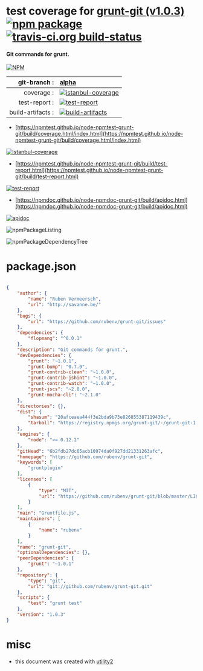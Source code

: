 # test coverage for  [grunt-git (v1.0.3)](https://github.com/rubenv/grunt-git)  [![npm package](https://img.shields.io/npm/v/npmtest-grunt-git.svg?style=flat-square)](https://www.npmjs.org/package/npmtest-grunt-git) [![travis-ci.org build-status](https://api.travis-ci.org/npmtest/node-npmtest-grunt-git.svg)](https://travis-ci.org/npmtest/node-npmtest-grunt-git)
#### Git commands for grunt.

[![NPM](https://nodei.co/npm/grunt-git.png?downloads=true&downloadRank=true&stars=true)](https://www.npmjs.com/package/grunt-git)

| git-branch : | [alpha](https://github.com/npmtest/node-npmtest-grunt-git/tree/alpha)|
|--:|:--|
| coverage : | [![istanbul-coverage](https://npmtest.github.io/node-npmtest-grunt-git/build/coverage.badge.svg)](https://npmtest.github.io/node-npmtest-grunt-git/build/coverage.html/index.html)|
| test-report : | [![test-report](https://npmtest.github.io/node-npmtest-grunt-git/build/test-report.badge.svg)](https://npmtest.github.io/node-npmtest-grunt-git/build/test-report.html)|
| build-artifacts : | [![build-artifacts](https://npmtest.github.io/node-npmtest-grunt-git/glyphicons_144_folder_open.png)](https://github.com/npmtest/node-npmtest-grunt-git/tree/gh-pages/build)|

- [https://npmtest.github.io/node-npmtest-grunt-git/build/coverage.html/index.html](https://npmtest.github.io/node-npmtest-grunt-git/build/coverage.html/index.html)

[![istanbul-coverage](https://npmtest.github.io/node-npmtest-grunt-git/build/screenCapture.buildCi.browser.%252Ftmp%252Fbuild%252Fcoverage.lib.html.png)](https://npmtest.github.io/node-npmtest-grunt-git/build/coverage.html/index.html)

- [https://npmtest.github.io/node-npmtest-grunt-git/build/test-report.html](https://npmtest.github.io/node-npmtest-grunt-git/build/test-report.html)

[![test-report](https://npmtest.github.io/node-npmtest-grunt-git/build/screenCapture.buildCi.browser.%252Ftmp%252Fbuild%252Ftest-report.html.png)](https://npmtest.github.io/node-npmtest-grunt-git/build/test-report.html)

- [https://npmdoc.github.io/node-npmdoc-grunt-git/build/apidoc.html](https://npmdoc.github.io/node-npmdoc-grunt-git/build/apidoc.html)

[![apidoc](https://npmdoc.github.io/node-npmdoc-grunt-git/build/screenCapture.buildCi.browser.%252Ftmp%252Fbuild%252Fapidoc.html.png)](https://npmdoc.github.io/node-npmdoc-grunt-git/build/apidoc.html)

![npmPackageListing](https://npmtest.github.io/node-npmtest-grunt-git/build/screenCapture.npmPackageListing.svg)

![npmPackageDependencyTree](https://npmtest.github.io/node-npmtest-grunt-git/build/screenCapture.npmPackageDependencyTree.svg)



# package.json

```json

{
    "author": {
        "name": "Ruben Vermeersch",
        "url": "http://savanne.be/"
    },
    "bugs": {
        "url": "https://github.com/rubenv/grunt-git/issues"
    },
    "dependencies": {
        "flopmang": "^0.0.1"
    },
    "description": "Git commands for grunt.",
    "devDependencies": {
        "grunt": "~1.0.1",
        "grunt-bump": "0.7.0",
        "grunt-contrib-clean": "~1.0.0",
        "grunt-contrib-jshint": "~1.0.0",
        "grunt-contrib-watch": "~1.0.0",
        "grunt-jscs": "~2.8.0",
        "grunt-mocha-cli": "~2.1.0"
    },
    "directories": {},
    "dist": {
        "shasum": "20afceaea444f3e2bda9b73e826855387119439c",
        "tarball": "https://registry.npmjs.org/grunt-git/-/grunt-git-1.0.3.tgz"
    },
    "engines": {
        "node": ">= 0.12.2"
    },
    "gitHead": "6b2fdb27dc65acb10974da0f927dd21331263afc",
    "homepage": "https://github.com/rubenv/grunt-git",
    "keywords": [
        "gruntplugin"
    ],
    "licenses": [
        {
            "type": "MIT",
            "url": "https://github.com/rubenv/grunt-git/blob/master/LICENSE"
        }
    ],
    "main": "Gruntfile.js",
    "maintainers": [
        {
            "name": "rubenv"
        }
    ],
    "name": "grunt-git",
    "optionalDependencies": {},
    "peerDependencies": {
        "grunt": "~1.0.1"
    },
    "repository": {
        "type": "git",
        "url": "git://github.com/rubenv/grunt-git.git"
    },
    "scripts": {
        "test": "grunt test"
    },
    "version": "1.0.3"
}
```



# misc
- this document was created with [utility2](https://github.com/kaizhu256/node-utility2)
